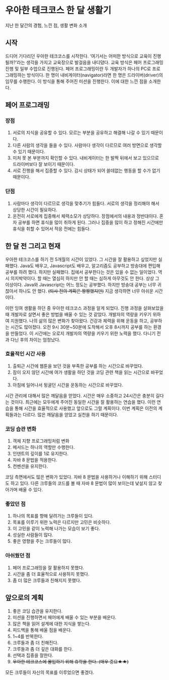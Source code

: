# 우아한 테크코스 한 달 생활기
지난 한 달간의 경험, 느낀 점, 생활 변화 소개

## 시작 
드디어 기다리던 우아한 테크코스를 시작한다. ‘여기서는 어떠한 방식으로 교육이 진행될까?’라는 생각을 가지고 교육장으로 발걸음을 내디뎠다. 교육 방식은 페어 프로그래밍 진행 및 일부 수업으로 진행된다. 페어 프로그래밍이란 두 개발자가 하나의 PC로 프로그래밍하는 방식이다. 한 명이 내비게이터(navigator)라면 한 명은 드라이버(driver)의 임무를 수행한다. 이 방식을 통해 주어진 미션을 진행한다. 이에 대한 느낀 점을 소개한다.

## 페어 프로그래밍
### 장점
1. 서로의 지식을 공유할 수 있다. 모르는 부분을 공유하고 해결해 나갈 수 있기 때문이다.
2. 다른 사람의 생각을 들을 수 있다. 사람마다 생각이 다르므로 여러 방면으로 생각할 수 있기 때문이다.
3. 미처 못 본 부분까지 확인할 수 있다. 내비게이터는 한 발짝 뒤에서 보고 있으므로 드라이버보다 잘 보이기 때문이다.
4. 서로 진행을 해서 집중할 수 있다. 감시 상태가 되어 쓸데없는 행동을 할 수가 없기 때문이다.

### 단점
1. 사람마다 생각이 다르므로 생각을 맞추기가 힘들다. 서로의 생각을 정리해야 해서 상당한 시간이 필요하다.
2. 온전히 서로에게 집중해서 체력소모가 상당하다. 장점에서의 내용과 정반대이다. 혼자 공부를 하면 휴식을 많이 취하게 된다. 그러나 집중을 많이 하고 정해진 시간에만 휴식을 취할 수 있어서 적응 전에는 힘들다.

## 한 달 전 그리고 현재 
우아한 테크코스를 하기 전 5개월의 시간이 있었다. 그 시간을 잘 활용하고 싶었지만 실패했다. Java도 배우고, Javascript도 배우고, 알고리즘도 공부하고 방송대에 편입해 공부를 하려 했다. 하지만 실패했다. 집에서 공부한다는 것은 있을 수 없는 일이었다. 역시 의지박약이다. 할 때는 열심히 하지만 안 할 때는 심하게 아무것도 안 한다. 상상 그 이상이다. Java와 Javascript는 어느 정도는 공부했다. 하지만 방송대 공부는 너무 귀찮아서 하나도 안 했다. ~~(퇴사 전의 계획은 짱짱했지만)~~ 지금 생각하면 너무 아쉬운 시간이다.

이런 잉여 생활을 하던 중 우아한 테크코스 과정을 알게 되었다. 진행 과정을 살펴보았을 때 개발자로 살면서 좋은 방법을 배울 수 있는 것 같았다. 개발자의 역량을 키우기 위하여 지원했다. 나의 삶의 많은 변화가 찾아왔다. 건강과 체력을 위해 운동을 하고, 공부하는 시간도 많아졌다. 오전 9시 30분~50분에 도착해서 오후 8시까지 공부를 하는 환경을 만들었다. 이 시간에는 오로지 개발자의 역량을 키우기 위한 노력을 했다. 다니기 전과 다닌 후의 차이는 엄청났다.

### 효율적인 시간 사용
1. 출퇴근 시간에 웹툰을 보던 것을 부족한 공부를 하는 시간으로 바꾸었다. 
2. 잠이 오지 않던 시간에 여가 생활을 하던 것을 코딩 관련 책을 읽는 시간으로 바꾸었다.
3. 아침에 일어나서 뒹굴던 시간을 운동하는 시간으로 바꾸었다.

시간 관리에 대해서 많은 깨달음을 얻었다. 시간은 매우 소중하고 24시간은 충분히 길다는 것이다. 최근에는 모두에게 주어진 동일한 시간을 잘 활용하는 연습을 했다.
이런 연습을 통해 시간을 효율적으로 사용했고 앞으로도 그럴 계획이다. 이번 계획은 이전의 계획들과는 다르다. 많은 깨달음을 얻었고 실천을 하기 때문이다.

### 코딩 습관 변화
1. 객체 지향 프로그래밍처럼 변화
2. 메서드는 하나의 역할만 수행한다.
3. 인덴트의 깊이를 1로 유지한다.
4. 자바 8 문법을 적용한다.
5. 컨벤션을 유지한다.

코딩 측면에서도 많은 변화가 있었다. 자바 8 문법을 사용하거나 이해하기 위해 스터디도 하고 있다. 다른 크루들의 코드를 볼 때 자바 8 문법이 많이 보이는데 낯설지 않고 찾아가며 배울 수 있다.

### 좋았던 점
1. 하나의 목표를 향해 달려가는 크루들이 있다.
2. 목표를 이루기 위한 노력은 다르지만 고민은 비슷하다.
3. 이 고민을 같이 노력해 나가는 모습이 보기 좋다.
4. 성실한 사람들이 많다.
5. 좋은 영향을 주는 크루들이 많다.

### 아쉬웠던 점
1. 페어 프로그래밍을 잘 활용하지 못했다.
2. 시간을 좀 더 효율적으로 사용하지 못했다.
3. 좀 더 많은 크루들과 친해지지 못했다.

## 앞으로의 계획
1. 좋은 코딩 습관을 유지한다.
2. 미션을 진행하면서 페어에게 배울 수 있는 부분을 배운다.
3. 많은 책을 읽어 설계에 대한 지식을 쌓는다.
4. 피드백을 통해 배울 점을 배운다.
5. 1~4를 반복한다.
6. 크루들과 좀 더 친해진다.
7. 크루들과 좀 더 깊은 대화를 한다.
8. 선택과 집중을 잘한다.
9. ~~우아한 테크코스에 몰입하기 위해 휴학을 한다. (매우 중요★★)~~

모든 크루들이 자신의 목표를 이루었으면 좋겠다.